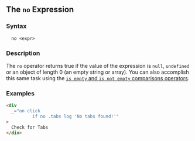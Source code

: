 
## The `no` Expression

### Syntax

```ebnf
  no <expr>
```

### Description

The `no` operator returns true if the value of the expression is `null`, `undefined` or
an object of length 0 (an empty string or array). You can also accomplish this
same task using the [`is empty` and `is not empty` comparisons operators](/expressions/comparison-operator).

### Examples

```html
<div
  _="on click
          if no .tabs log 'No tabs found!'"
>
  Check for Tabs
</div>
```
